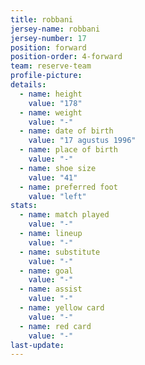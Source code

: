 ```yaml
---
title: robbani
jersey-name: robbani
jersey-number: 17
position: forward
position-order: 4-forward
team: reserve-team
profile-picture:
details:
  - name: height
    value: "178"
  - name: weight
    value: "-"
  - name: date of birth
    value: "17 agustus 1996"
  - name: place of birth
    value: "-"
  - name: shoe size
    value: "41"
  - name: preferred foot
    value: "left"
stats:
  - name: match played
    value: "-"
  - name: lineup
    value: "-"
  - name: substitute
    value: "-"
  - name: goal
    value: "-"
  - name: assist
    value: "-"
  - name: yellow card
    value: "-"
  - name: red card
    value: "-"
last-update:
---
```

